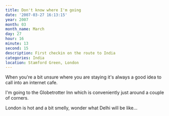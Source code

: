 ```yaml
---
title: Don't know where I'm going
date: '2007-03-27 16:13:15'
year: 2007
month: 03
month_name: March
day: 27
hour: 16
minute: 13
second: 15
description: First checkin on the route to India
categories: India
location: Stamford Green, London
---
```

When you're a bit unsure where you are staying it's always a good idea to call into an internet cafe.

I'm going to the Globetrotter Inn which is conveniently just around a couple of corners.

London is hot and a bit smelly, wonder what Delhi will be like...


